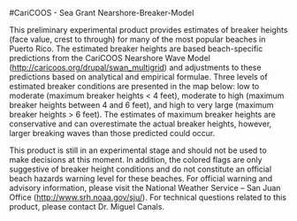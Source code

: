#CariCOOS - Sea Grant Nearshore-Breaker-Model

This preliminary experimental product provides estimates of breaker heights (face value, crest to through) for many of the most popular beaches in Puerto Rico. The estimated breaker heights are based beach-specific predictions from the CariCOOS Nearshore Wave Model (http://caricoos.org/drupal/swan_multigrid) and adjustments to these predictions based on analytical and empirical formulae. Three levels of estimated breaker conditions are presented in the map below: low to moderate (maximum breaker heights < 4 feet), moderate to high (maximum breaker heights between 4 and 6 feet), and high to very large (maximum breaker heights > 6 feet). The estimates of maximum breaker heights are conservative and can overestimate the actual breaker heights, however, larger breaking waves than those predicted could occur.

This product is still in an experimental stage and should not be used to make decisions at this moment. In addition, the colored flags are only suggestive of breaker height conditions and do not constitute an official beach hazards warning level for these beaches. For official warning and advisory information, please visit the National Weather Service – San Juan Office (http://www.srh.noaa.gov/sju/). For technical questions related to this product, please contact Dr. Miguel Canals.
